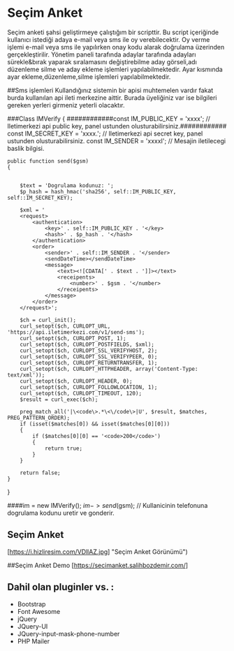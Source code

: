 # Seçim Anket

Seçim anketi şahsi geliştirmeye çalıştığım bir scripttir.
Bu script içeriğinde kullanıcı istediği adaya e-mail veya sms ile oy verebilecektir.
Oy verme işlemi e-mail veya sms ile yapılırken onay kodu alarak doğrulama üzerinden gerçekleştirilir.
Yönetim paneli tarafında adaylar tarafında adayları sürekle&bırak yaparak sıralamasını değiştirebilme aday görseli,adı düzenleme silme ve aday ekleme
işlemleri yapılabilmektedir.
Ayar kısmında ayar ekleme,düzenleme,silme işlemleri yapılabilmektedir.

##Sms işlemleri
Kullandığınız sistemin bir apisi muhtemelen vardır fakat burda kullanılan api ileti merkezine aittir.
Burada üyeliğiniz var ise bilgileri gereken yerleri girmeniz yeterli olacaktır.


###Class IMVerify {
############const IM_PUBLIC_KEY = 'xxxx'; // Iletimerkezi api public key, panel ustunden olusturabilirsiniz.############
    const IM_SECRET_KEY = 'xxxx.'; // Iletimerkezi api secret key, panel ustunden olusturabilirsiniz.
    const IM_SENDER = 'xxxxI'; // Mesajin iletilecegi baslik bilgisi.

    public function send($gsm)
    {


        $text = 'Dogrulama kodunuz: ';
        $p_hash = hash_hmac('sha256', self::IM_PUBLIC_KEY, self::IM_SECRET_KEY);

        $xml = '
        <request>
            <authentication>
                <key>' . self::IM_PUBLIC_KEY . '</key>
                <hash>' . $p_hash . '</hash>
            </authentication>
            <order>
                <sender>' . self::IM_SENDER . '</sender>
                <sendDateTime></sendDateTime>
                <message>
                    <text><![CDATA[' . $text . ']]></text>
                    <receipents>
                        <number>' . $gsm . '</number>
                    </receipents>
                </message>
            </order>
        </request>';

        $ch = curl_init();
        curl_setopt($ch, CURLOPT_URL, 'https://api.iletimerkezi.com/v1/send-sms');
        curl_setopt($ch, CURLOPT_POST, 1);
        curl_setopt($ch, CURLOPT_POSTFIELDS, $xml);
        curl_setopt($ch, CURLOPT_SSL_VERIFYHOST, 2);
        curl_setopt($ch, CURLOPT_SSL_VERIFYPEER, 0);
        curl_setopt($ch, CURLOPT_RETURNTRANSFER, 1);
        curl_setopt($ch, CURLOPT_HTTPHEADER, array('Content-Type: text/xml'));
        curl_setopt($ch, CURLOPT_HEADER, 0);
        curl_setopt($ch, CURLOPT_FOLLOWLOCATION, 1);
        curl_setopt($ch, CURLOPT_TIMEOUT, 120);
        $result = curl_exec($ch);

        preg_match_all('|\<code\>.*\<\/code\>|U', $result, $matches, PREG_PATTERN_ORDER);
        if (isset($matches[0]) && isset($matches[0][0]))
        {
            if ($matches[0][0] == '<code>200</code>')
            {
                return true;
            }
        }

        return false;
    }

}

####im = new IMVerify();
$im->send($gsm); // Kullanicinin telefonuna dogrulama kodunu uretir ve gonderir.


## Seçim Anket
[https://i.hizliresim.com/VDllAZ.jpg]
"Seçim Anket Görünümü")

##Seçim Anket Demo 
[https://secimanket.salihbozdemir.com/]

## Dahil olan pluginler vs. :
* Bootstrap
* Font Awesome
* jQuery
* JQuery-UI
* JQuery-input-mask-phone-number
* PHP Mailer



